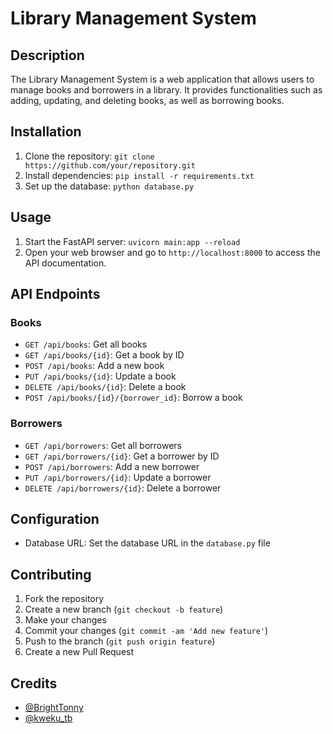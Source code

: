 # Library Management System

## Description
The Library Management System is a web application that allows users to manage books and borrowers in a library. It provides functionalities such as adding, updating, and deleting books, as well as borrowing books.

## Installation
1. Clone the repository: `git clone https://github.com/your/repository.git`
2. Install dependencies: `pip install -r requirements.txt`
3. Set up the database: `python database.py`

## Usage
1. Start the FastAPI server: `uvicorn main:app --reload`
2. Open your web browser and go to `http://localhost:8000` to access the API documentation.

## API Endpoints
### Books

- `GET /api/books`: Get all books
- `GET /api/books/{id}`: Get a book by ID
- `POST /api/books`: Add a new book
- `PUT /api/books/{id}`: Update a book
- `DELETE /api/books/{id}`: Delete a book
- `POST /api/books/{id}/{borrower_id}`: Borrow a book

### Borrowers

- `GET /api/borrowers`: Get all borrowers
- `GET /api/borrowers/{id}`: Get a borrower by ID
- `POST /api/borrowers`: Add a new borrower
- `PUT /api/borrowers/{id}`: Update a borrower
- `DELETE /api/borrowers/{id}`: Delete a borrower

## Configuration
- Database URL: Set the database URL in the `database.py` file


## Contributing
1. Fork the repository
2. Create a new branch (`git checkout -b feature`)
3. Make your changes
4. Commit your changes (`git commit -am 'Add new feature'`)
5. Push to the branch (`git push origin feature`)
6. Create a new Pull Request



## Credits
- [@BrightTonny](https://github.com/BrightTonny)
- [@kweku_tb](https://github.com/kweku_tb)
